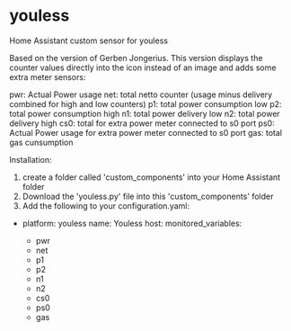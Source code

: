 # youless
Home Assistant custom sensor for youless

Based on the version of Gerben Jongerius. This version displays the counter values directly into the icon instead of an image and adds some extra meter sensors:

pwr: Actual Power usage
net: total netto counter (usage minus delivery combined for high and low counters)
p1:  total power consumption low
p2:  total power consumption high
n1:  total power delivery low
n2:  total power delivery high
cs0: total for extra power meter connected to s0 port
ps0: Actual Power usage for extra power meter connected to s0 port
gas: total gas cunsumption 


Installation:
1) create a folder called 'custom_components' into your Home Assistant folder 
2) Download the 'youless.py' file into this 'custom_components' folder
3) Add the following to your configuration.yaml:

  - platform: youless
    name: Youless
    host: <your youless IP address>
    monitored_variables:
      - pwr
      - net
      - p1
      - p2
      - n1
      - n2
      - cs0
      - ps0
      - gas
